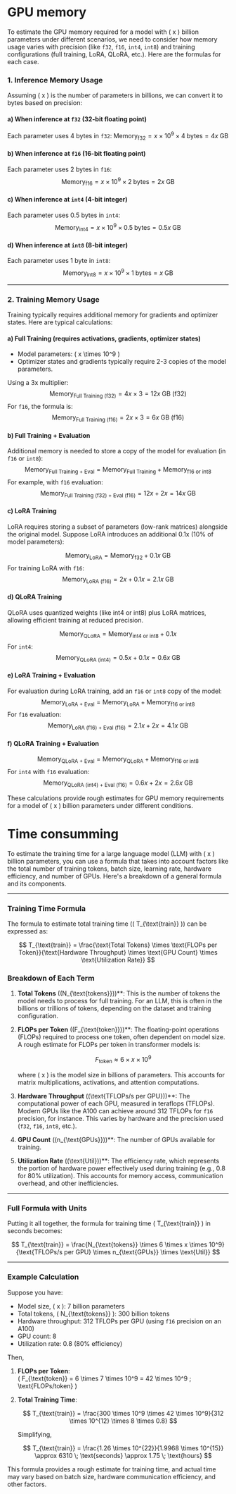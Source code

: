 # GPU memory

To estimate the GPU memory required for a model with \( x \) billion parameters under different scenarios, we need to consider how memory usage varies with precision (like `f32`, `f16`, `int4`, `int8`) and training configurations (full training, LoRA, QLoRA, etc.). Here are the formulas for each case.

### 1. **Inference Memory Usage**

Assuming \( x \) is the number of parameters in billions, we can convert it to bytes based on precision:

#### a) **When inference at `f32` (32-bit floating point)**

Each parameter uses 4 bytes in `f32`:
$\text{Memory}_{\text{f32}} = x \times 10^9 \times 4 \; \text{bytes} = 4x \; \text{GB}$

#### b) **When inference at `f16` (16-bit floating point)**

Each parameter uses 2 bytes in `f16`:
$$
\text{Memory}_{\text{f16}} = x \times 10^9 \times 2 \; \text{bytes} = 2x \; \text{GB}
$$

#### c) **When inference at `int4` (4-bit integer)**

Each parameter uses 0.5 bytes in `int4`:
$$
\text{Memory}_{\text{int4}} = x \times 10^9 \times 0.5 \; \text{bytes} = 0.5x \; \text{GB}
$$

#### d) **When inference at `int8` (8-bit integer)**

Each parameter uses 1 byte in `int8`:
$$
\text{Memory}_{\text{int8}} = x \times 10^9 \times 1 \; \text{bytes} = x \; \text{GB}
$$

---

### 2. **Training Memory Usage**

Training typically requires additional memory for gradients and optimizer states. Here are typical calculations:

#### a) **Full Training (requires activations, gradients, optimizer states)**

- Model parameters: \( x \times 10^9 \)  
- Optimizer states and gradients typically require 2-3 copies of the model parameters.

Using a 3x multiplier:
$$
\text{Memory}_{\text{Full Training (f32)}} = 4x \times 3 = 12x \; \text{GB (f32)}
$$
For `f16`, the formula is:
$$
\text{Memory}_{\text{Full Training (f16)}} = 2x \times 3 = 6x \; \text{GB (f16)}
$$

#### b) **Full Training + Evaluation**

Additional memory is needed to store a copy of the model for evaluation (in `f16` or `int8`):
$$
\text{Memory}_{\text{Full Training + Eval}} = \text{Memory}_{\text{Full Training}} + \text{Memory}_{\text{f16 or int8}}
$$
For example, with `f16` evaluation:
$$
\text{Memory}_{\text{Full Training (f32) + Eval (f16)}} = 12x + 2x = 14x \; \text{GB}
$$

#### c) **LoRA Training**

LoRA requires storing a subset of parameters (low-rank matrices) alongside the original model. Suppose LoRA introduces an additional 0.1x (10% of model parameters):

$$
\text{Memory}_{\text{LoRA}} = \text{Memory}_{\text{f32}} + 0.1x \; \text{GB}
$$
For training LoRA with `f16`:
$$
\text{Memory}_{\text{LoRA (f16)}} = 2x + 0.1x = 2.1x \; \text{GB}
$$

#### d) **QLoRA Training**

QLoRA uses quantized weights (like int4 or int8) plus LoRA matrices, allowing efficient training at reduced precision.

$$
\text{Memory}_{\text{QLoRA}} = \text{Memory}_{\text{int4 or int8}} + 0.1x
$$
For `int4`:
$$
\text{Memory}_{\text{QLoRA (int4)}} = 0.5x + 0.1x = 0.6x \; \text{GB}
$$

#### e) **LoRA Training + Evaluation**

For evaluation during LoRA training, add an `f16` or `int8` copy of the model:
$$
\text{Memory}_{\text{LoRA + Eval}} = \text{Memory}_{\text{LoRA}} + \text{Memory}_{\text{f16 or int8}}
$$
For `f16` evaluation:
$$
\text{Memory}_{\text{LoRA (f16) + Eval (f16)}} = 2.1x + 2x = 4.1x \; \text{GB}
$$

#### f) **QLoRA Training + Evaluation**

$$
\text{Memory}_{\text{QLoRA + Eval}} = \text{Memory}_{\text{QLoRA}} + \text{Memory}_{\text{f16 or int8}}
$$
For `int4` with `f16` evaluation:
$$
\text{Memory}_{\text{QLoRA (int4) + Eval (f16)}} = 0.6x + 2x = 2.6x \; \text{GB}
$$

These calculations provide rough estimates for GPU memory requirements for a model of \( x \) billion parameters under different conditions.

# Time consumming

To estimate the training time for a large language model (LLM) with \( x \) billion parameters, you can use a formula that takes into account factors like the total number of training tokens, batch size, learning rate, hardware efficiency, and number of GPUs. Here's a breakdown of a general formula and its components.

---

### Training Time Formula

The formula to estimate total training time (\( T_{\text{train}} \)) can be expressed as:

$$
T_{\text{train}} = \frac{\text{Total Tokens} \times \text{FLOPs per Token}}{\text{Hardware Throughput} \times \text{GPU Count} \times \text{Utilization Rate}}
$$

### Breakdown of Each Term

1. **Total Tokens** \((N_{\text{tokens}})\)**: This is the number of tokens the model needs to process for full training. For an LLM, this is often in the billions or trillions of tokens, depending on the dataset and training configuration.

2. **FLOPs per Token** \((F_{\text{token}})\)**: The floating-point operations (FLOPs) required to process one token, often dependent on model size. A rough estimate for FLOPs per token in transformer models is:

   $$
   F_{\text{token}} \approx 6 \times x \times 10^9
   $$
   
   where \( x \) is the model size in billions of parameters. This accounts for matrix multiplications, activations, and attention computations.

3. **Hardware Throughput** \((\text{TFLOPs/s per GPU})\)**: The computational power of each GPU, measured in teraflops (TFLOPs). Modern GPUs like the A100 can achieve around 312 TFLOPs for `f16` precision, for instance. This varies by hardware and the precision used (`f32`, `f16`, `int8`, etc.).

4. **GPU Count** \((n_{\text{GPUs}})\)**: The number of GPUs available for training.

5. **Utilization Rate** \((\text{Util})\)**: The efficiency rate, which represents the portion of hardware power effectively used during training (e.g., 0.8 for 80% utilization). This accounts for memory access, communication overhead, and other inefficiencies.

---

### Full Formula with Units

Putting it all together, the formula for training time \( T_{\text{train}} \) in seconds becomes:

$$
T_{\text{train}} = \frac{N_{\text{tokens}} \times 6 \times x \times 10^9}{\text{TFLOPs/s per GPU} \times n_{\text{GPUs}} \times \text{Util}}
$$

---

### Example Calculation

Suppose you have:

- Model size, \( x \): 7 billion parameters
- Total tokens, \( N_{\text{tokens}} \): 300 billion tokens
- Hardware throughput: 312 TFLOPs per GPU (using `f16` precision on an A100)
- GPU count: 8
- Utilization rate: 0.8 (80% efficiency)

Then,

1. **FLOPs per Token**:  
   \( F_{\text{token}} = 6 \times 7 \times 10^9 = 42 \times 10^9 \; \text{FLOPs/token} \)

2. **Total Training Time**:

   $$
   T_{\text{train}} = \frac{300 \times 10^9 \times 42 \times 10^9}{312 \times 10^{12} \times 8 \times 0.8}
   $$

   Simplifying,

   $$
   T_{\text{train}} = \frac{1.26 \times 10^{22}}{1.9968 \times 10^{15}} \approx 6310 \; \text{seconds} \approx 1.75 \; \text{hours}
   $$

This formula provides a rough estimate for training time, and actual time may vary based on batch size, hardware communication efficiency, and other factors.